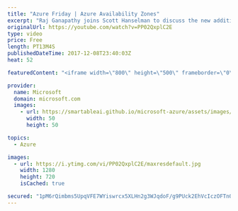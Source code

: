 ```yaml
---
title: "Azure Friday | Azure Availability Zones"
excerpt: "Raj Ganapathy joins Scott Hanselman to discuss the new addition to Azure's resiliency offerings – Availability Zones. Azure Availability Zones are fault-isolated locations within an Azure region to help protect customers applications and data from datacenter-level failures with independent power, network,"
originalUrl: https://youtube.com/watch?v=PP02QxplC2E
type: video
price: Free
length: PT13M4S
publishedDateTime: 2017-12-08T23:40:03Z
heat: 52

featuredContent: "<iframe width=\"800\" height=\"500\" frameborder=\"0\" src=\"https://www.youtube.com/embed/PP02QxplC2E\" allow=\"accelerometer; autoplay; encrypted-media; gyroscope; picture-in-picture\" allowfullscreen></iframe>"

provider:
  name: Microsoft
  domain: microsoft.com
  images:
    - url: https://smartableai.github.io/microsoft-azure/assets/images/organizations/microsoft.com-50x50.jpg
      width: 50
      height: 50

topics:
  - Azure

images:
  - url: https://i.ytimg.com/vi/PP02QxplC2E/maxresdefault.jpg
    width: 1280
    height: 720
    isCached: true

secured: "1pM6rQimbms5UpqVFE7WYiswrcx5XLHn2g3WJqdoF/g9PUck2EhVcIczOFTnQJSsAjIx1liYOC8P4ZlolDZSN4GpVisijsj64ldMGDLodMhvWB5Td/GdwBeA3PIjfSsMvkGkkqq/XuTQr12Xvveyzv/J9TYOfA4XlN9p6fnZkjzEZfvJAiRshNh6gbV1QG/RGAzM4K+GFtdP4ctGwnuiWobz2biiqXQdE3wWItqP4cA71rwtq2F1De5I2aBTkq3uzy7rbgqWZKtxcCeXsuephGH6hoGgx/RWejoyRTEB8jhGh4++7N2BLPEJhfRBVb2gkot0tbaLtiWf0TutK+Viki8Cmir0wCzEdKzUjR8k6nsK0H2f7tTiqv/U5y0U7vBcdS4VFJam4GuriWSxS9b34byy0kvgA7ok3lotW8uVyfM=;d4bnDK+eQIr9O/BnH8NqAA=="
---
```


